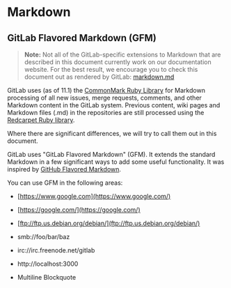 # Markdown
## GitLab Flavored Markdown (GFM)
>**Note:** Not all of the GitLab-specific extensions to Markdown that are described in this document currently work on our documentation website.
>For the best result, we encourage you to check this document out as rendered by GitLab: [markdown.md](https://gitlab.com/gitlab-org/gitlab-ce/blob/master/doc/user/markdown.md)

GitLab uses (as of 11.1) the [CommonMark Ruby Library](https://github.com/gjtorikian/commonmarker) for Markdown processing of all new issues, merge requests, comments, and other Markdown content in the GitLab system. Previous content, wiki pages and Markdown files (.md) in the repositories are still processed using the [Redcarpet Ruby library](https://github.com/vmg/redcarpet).

Where there are significant differences, we will try to call them out in this document.

GitLab uses "GitLab Flavored Markdown" (GFM). It extends the standard Markdown in a few significant ways to add some useful functionality. It was inspired by [GitHub Flavored Markdown](https://help.github.com/articles/basic-writing-and-formatting-syntax/).

You can use GFM in the following areas:

* [https://www.google.com](https://www.google.com/)

* [https://google.com/](https://google.com/)

* [ftp://ftp.us.debian.org/debian/](ftp://ftp.us.debian.org/debian/)

* smb://foo/bar/baz

* irc://irc.freenode.net/gitlab

* http://localhost:3000

* Multiline Blockquote 
